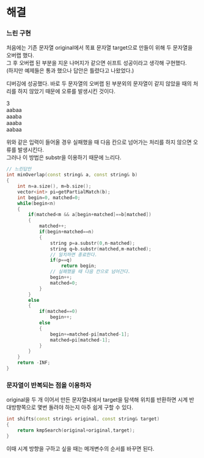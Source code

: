 # 해결 
### 느린 구현
처음에는 기존 문자열 original에서 목표 문자열 target으로 만들이 위해 두 문자열을 오버랩 했다.  
그 후 오버랩 된 부분을 지운 나머지가 같으면 쉬프트 성공이라고 생각해 구현했다.  
(하지만 예제들은 통과 했으나 답안은 틀렸다고 나왔었다.)  

디버깅에 성공했다. 바로 두 문자열의 오버랩 된 부분외의 문자열이 같지 않았을 때의 처리를 하지 않았기 때문에 오류를 발생시킨 것이다.  

3  
aabaa  
aaaba  
aaaba  
aabaa  

위와 같은 입력이 들어올 경우 실패했을 때 다음 칸으로 넘어가는 처리를 하지 않으면 오류를 발생시킨다.  
그러나 이 방법은 substr을 이용하기 때문에 느리다.  
```c++
// 느린답안
int minOverlap(const string& a, const string& b)
{
    int n=a.size(), m=b.size();
    vector<int> pi=getPartialMatch(b);
    int begin=0, matched=0;
    while(begin<n)
    {
        if(matched<m && a[begin+matched]==b[matched])
        {
            matched++;
            if(begin+matched==n)
            {
                string p=a.substr(0,n-matched);
                string q=b.substr(matched,m-matched);
                // 일치하면 종료한다.
                if(p==q)
                    return begin;
                // 실패했을 때 다음 칸으로 넘어간다.
                begin++;
                matched=0;
            }
        }
        else
        {
            if(matched==0)
                begin++;
            else
            {
                begin+=matched-pi[matched-1];
                matched=pi[matched-1];
            }
        }
    }
    return -INF;
}
```
### 문자열이 반복되는 점을 이용하자 
original을 두 개 이어서 만든 문자열내에서 target을 탐색해 위치를 반환하면 시계 반대방향쪽으로 몇번 돌려야 하는지 아주 쉽게 구할 수 있다.  
```c++
int shifts(const string& original, const string& target)
{
    return kmpSearch(original+original,target);
}
```
이때 시계 방향을 구하고 싶을 때는 메개변수의 순서를 바꾸면 된다. 
